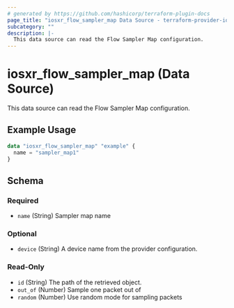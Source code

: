 ```yaml
---
# generated by https://github.com/hashicorp/terraform-plugin-docs
page_title: "iosxr_flow_sampler_map Data Source - terraform-provider-iosxr"
subcategory: ""
description: |-
  This data source can read the Flow Sampler Map configuration.
---
```


# iosxr_flow_sampler_map (Data Source)

This data source can read the Flow Sampler Map configuration.

## Example Usage

```terraform
data "iosxr_flow_sampler_map" "example" {
  name = "sampler_map1"
}
```

<!-- schema generated by tfplugindocs -->
## Schema

### Required

- `name` (String) Sampler map name

### Optional

- `device` (String) A device name from the provider configuration.

### Read-Only

- `id` (String) The path of the retrieved object.
- `out_of` (Number) Sample one packet out of
- `random` (Number) Use random mode for sampling packets
